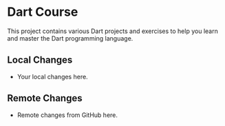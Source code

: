 # Dart Course

This project contains various Dart projects and exercises to help you learn and master the Dart programming language.

## Local Changes
- Your local changes here.

## Remote Changes
- Remote changes from GitHub here.
